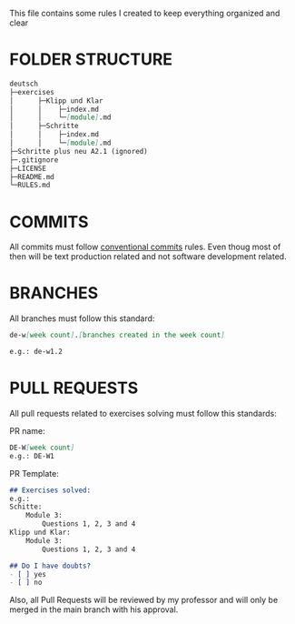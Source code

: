 This file contains some rules I created to keep everything organized and clear

# FOLDER STRUCTURE

```md
deutsch
├─exercises 
│      ├─Klipp und Klar
│      │    ├─index.md
│      │    └─[module].md
│      ├─Schritte
│      │    ├─index.md
│      │    └─[module].md
├─Schritte plus neu A2.1 (ignored)
├─.gitignore
├─LICENSE
├─README.md
└─RULES.md
```

# COMMITS

All commits must follow [conventional commits](https://www.conventionalcommits.org/en/v1.0.0/) rules. Even thoug most of then will be text production related and not software development related.

# BRANCHES
All branches must follow this standard:
```md
de-w[week count].[branches created in the week count]

e.g.: de-w1.2
```

# PULL REQUESTS
All pull requests related to exercises solving must follow this standards:

PR name:
```md
DE-W[week count]
e.g.: DE-W1
```

PR Template:

```md
## Exercises solved:
e.g.: 
Schitte: 
    Module 3:
        Questions 1, 2, 3 and 4
Klipp und Klar: 
    Module 3:
        Questions 1, 2, 3 and 4

## Do I have doubts?
- [ ] yes
- [ ] no

```

Also, all Pull Requests will be reviewed by my professor and will only be merged in the main branch with his approval.